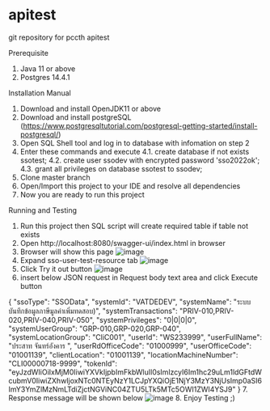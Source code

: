 # apitest
git repository for pccth apitest

Prerequisite
1. Java 11 or above
2. Postgres 14.4.1

Installation Manual
1. Download and install OpenJDK11 or above
2. Download and install postgreSQL (https://www.postgresqltutorial.com/postgresql-getting-started/install-postgresql/)
3. Open SQL Shell tool and log in to database with infomation on step 2
4. Enter these commands and execute
    4.1. create database if not exists ssotest;
    4.2. create user ssodev with encrypted password 'sso2022ok';
    4.3. grant all privileges on database ssotest to ssodev;
5. Clone master branch
6. Open/Import this project to your IDE and resolve all dependencies
7. Now you are ready to run this project

Running and Testing
1. Run this project then SQL script will create required table if table not exists
2. Open http://localhost:8080/swagger-ui/index.html in browser
3. Browser will show this page
![image](https://user-images.githubusercontent.com/47107710/183253227-b90a014c-a2d9-41c1-a216-cfb010e073e8.png)
4. Expand sso-user-test-resource tab
![image](https://user-images.githubusercontent.com/47107710/183253330-a2ac0d79-d7c4-4d42-b0d8-03168df0340f.png)
5. Click Try it out button
![image](https://user-images.githubusercontent.com/47107710/183253401-c042299b-e104-4a45-927e-2214788a3fac.png)
6. insert below JSON request in Request body text area and click Execute button
    
{
      "ssoType": "SSOData",
      "systemId": "VATDEDEV",
      "systemName": "ระบบบันทึกข้อมูลภาษีมูลค่าเพิ่มทดสอบ)",
      "systemTransactions": "PRIV-010,PRIV-020,PRIV-040,PRIV-050",
      "systemPrivileges": "0|0|0|0",
      "systemUserGroup": "GRP-010,GRP-020,GRP-040",
      "systemLocationGroup": "CliC001",
      "userId": "WS233999",
      "userFullName": "ประสาท จันทร์อังคาร ",
      "userRdOfficeCode": "01000999",
      "userOfficeCode": "01001139",
      "clientLocation": "01001139",
      "locationMachineNumber": "CLI00000718-9999",
      "tokenId": "eyJzdWIiOiIxMjM0IiwiYXVkIjpbImFkbWluIl0sImlzcyI6Im1hc29uLm1ldGFtdWcubmV0IiwiZXhwIjoxNTc0NTEyNzY1LCJpYXQiOjE1NjY3MzY3NjUsImp0aSI6ImY3YmZlMzNmLTdiZjctNGViNC04ZTU5LTk5MTc5OWI1ZWI4YSJ9"
}
7. Response message will be shown below
![image](https://user-images.githubusercontent.com/47107710/183253803-00b5ee12-e3ca-489c-a3c0-eab299dd651e.png)
8. Enjoy Testing ;)

